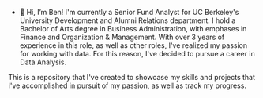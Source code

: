 - 👋 Hi, I’m Ben! I'm currently a Senior Fund Analyst for UC Berkeley's University Development and Alumni Relations department. I hold a Bachelor of Arts degree in Business Administration, with emphases in Finance and Organization & Management. With over 3 years of experience in this role, as well as other roles, I've realized my passion for working with data. For this reason, I've decided to pursue a career in Data Analysis.

This is a repository that I've created to showcase my skills and projects that I've accomplished in pursuit of my passion, as well as track my progress.

<!---
heybenho/heybenho is a ✨ special ✨ repository because its `README.md` (this file) appears on your GitHub profile.
You can click the Preview link to take a look at your changes.
--->
